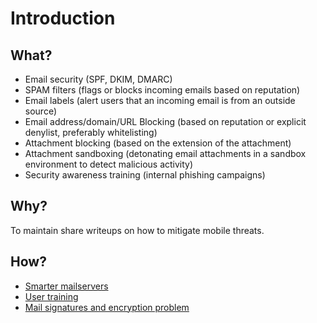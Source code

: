 # Introduction

## What?

* Email security (SPF, DKIM, DMARC)
* SPAM filters (flags or blocks incoming emails based on reputation)
* Email labels (alert users that an incoming email is from an outside source)
* Email address/domain/URL Blocking (based on reputation or explicit denylist, preferably whitelisting)
* Attachment blocking (based on the extension of the attachment)
* Attachment sandboxing (detonating email attachments in a sandbox environment to detect malicious activity)
* Security awareness training (internal phishing campaigns)

## Why?

To maintain share writeups on how to mitigate mobile threats.

## How?

* [Smarter mailservers](https://mailserver.tymyrddin.dev/)
* [User training](training.md)
* [Mail signatures and encryption problem](problem.md)


